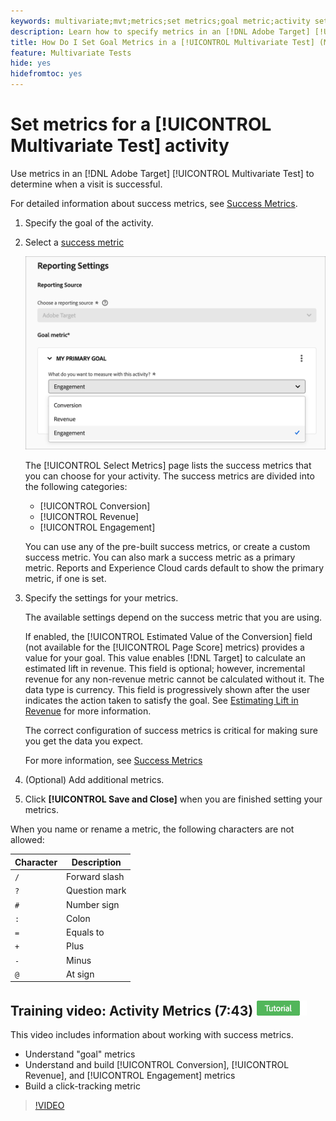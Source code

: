 ```yaml
---
keywords: multivariate;mvt;metrics;set metrics;goal metric;activity settings;success metric;conversion;revenue;engagement
description: Learn how to specify metrics in an [!DNL Adobe Target] [!UICONTROL Multivariate Test] activity to determine when a visit is successful, such as [!UICONTROL Conversion], [!UICONTROL Revenue], and [!UICONTROL Engagement].
title: How Do I Set Goal Metrics in a [!UICONTROL Multivariate Test] (MVT) Activity?
feature: Multivariate Tests
hide: yes
hidefromtoc: yes
---
```

# Set metrics for a [!UICONTROL Multivariate Test] activity

Use metrics in an [!DNL Adobe Target] [!UICONTROL Multivariate Test] to determine when a visit is successful.

For detailed information about success metrics, see [Success Metrics](/help/main/c-activities/r-success-metrics/success-metrics.md#reference_D011575C85DA48E989A244593D9B9924). 

1. Specify the goal of the activity.
1. Select a [success metric](/help/main/c-activities/r-success-metrics/success-metrics.md#reference_D011575C85DA48E989A244593D9B9924)

   ![Set Metrics list](/help/main/c-activities/c-multivariate-testing/t-create-multivariate-test/assets/mvt_metrics-list-new.png)

   The [!UICONTROL Select Metrics] page lists the success metrics that you can choose for your activity. The success metrics are divided into the following categories:

   * [!UICONTROL Conversion] 
   * [!UICONTROL Revenue] 
   * [!UICONTROL Engagement]

   You can use any of the pre-built success metrics, or create a custom success metric. You can also mark a success metric as a primary metric. Reports and Experience Cloud cards default to show the primary metric, if one is set.

1. Specify the settings for your metrics.

   The available settings depend on the success metric that you are using.

   If enabled, the [!UICONTROL Estimated Value of the Conversion] field (not available for the [!UICONTROL Page Score] metrics) provides a value for your goal. This value enables [!DNL Target] to calculate an estimated lift in revenue. This field is optional; however, incremental revenue for any non-revenue metric cannot be calculated without it. The data type is currency. This field is progressively shown after the user indicates the action taken to satisfy the goal. See [Estimating Lift in Revenue](/help/main/administrating-target/r-target-account-preferences/estimating-lift-in-revenue.md) for more information.

   The correct configuration of success metrics is critical for making sure you get the data you expect.

   For more information, see [Success Metrics](/help/main/c-activities/r-success-metrics/success-metrics.md#reference_D011575C85DA48E989A244593D9B9924)

1. (Optional) Add additional metrics.
1. Click **[!UICONTROL Save and Close]** when you are finished setting your metrics.

When you name or rename a metric, the following characters are not allowed:

   | Character | Description |
   |--- |--- |
   |`/`|Forward slash|
   |`?`|Question mark|
   |`#`|Number sign|
   |`:`|Colon|
   |`=`|Equals to|
   |`+`|Plus|
   |`-`|Minus|
   |`@`|At sign|

## Training video: Activity Metrics (7:43) ![Tutorial badge](/help/main/assets/tutorial.png)

This video includes information about working with success metrics.

* Understand "goal" metrics 
* Understand and build [!UICONTROL Conversion], [!UICONTROL Revenue], and [!UICONTROL Engagement] metrics 
* Build a click-tracking metric

>[!VIDEO](https://video.tv.adobe.com/v/17380)
